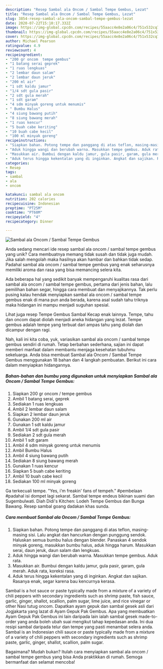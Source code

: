 ```yaml
---
description: "Resep Sambal ala Oncom / Sambal Tempe Gembus, Lezat"
title: "Resep Sambal ala Oncom / Sambal Tempe Gembus, Lezat"
slug: 3854-resep-sambal-ala-oncom-sambal-tempe-gembus-lezat
date: 2020-07-22T15:10:17.332Z
image: https://img-global.cpcdn.com/recipes/55aacc4e8e2a06c4/751x532cq70/sambal-ala-oncom-sambal-tempe-gembus-foto-resep-utama.jpg
thumbnail: https://img-global.cpcdn.com/recipes/55aacc4e8e2a06c4/751x532cq70/sambal-ala-oncom-sambal-tempe-gembus-foto-resep-utama.jpg
cover: https://img-global.cpcdn.com/recipes/55aacc4e8e2a06c4/751x532cq70/sambal-ala-oncom-sambal-tempe-gembus-foto-resep-utama.jpg
author: Michael Pearson
ratingvalue: 4.9
reviewcount: 4
recipeingredient:
- "200 gr oncom  tempe gembus"
- "1 batang serai geprek"
- "1 ruas lengkuas"
- "2 lembar daun salam"
- "2 lembar daun jeruk"
- "200 ml air"
- "1 sdt kaldu jamur"
- "1/4 sdt gula pasir"
- "2 sdt gula merah"
- "1 sdt garam"
- "4 sdm minyak goreng untuk menumis"
- " Bumbu Halus"
- "4 siung bawang putih"
- "8 siung bawang merah"
- "1 ruas kencur"
- "5 buah cabe keriting"
- "10 buah cabe kecil"
- "100 ml minyak goreng"
recipeinstructions:
- "Siapkan bahan. Potong tempe dan panggang di atas teflon, masing-masing sisi. Lalu angkat dan hancurkan dengan punggung sendok. Haluskan semua bumbu halus dengan blender. Panaskan 4 sendok minyak goreng, masukkan bumbu halus, aduk hingga harum. Masukkan serai, daun jeruk, daun salam dan lengkuas."
- "Aduk hingga wangi dan berubah warna. Masukkan tempe gembus. Aduk rata."
- "Masukkan air. Bumbui dengan kaldu jamur, gula pasir, garam, gula merah. Aduk rata, koreksi rasa."
- "Aduk terus hingga kekentalan yang di inginkan. Angkat dan sajikan. Rasanya enak, segar karena bau kencurnya kerasa."
categories:
- Resep
tags:
- sambal
- ala
- oncom

katakunci: sambal ala oncom 
nutrition: 202 calories
recipecuisine: Indonesian
preptime: "PT25M"
cooktime: "PT60M"
recipeyield: "4"
recipecategory: Dinner

---
```



![Sambal ala Oncom / Sambal Tempe Gembus](https://img-global.cpcdn.com/recipes/55aacc4e8e2a06c4/751x532cq70/sambal-ala-oncom-sambal-tempe-gembus-foto-resep-utama.jpg)

Anda sedang mencari ide resep sambal ala oncom / sambal tempe gembus yang unik? Cara membuatnya memang tidak susah dan tidak juga mudah. Jika salah mengolah maka hasilnya akan hambar dan bahkan tidak sedap. Padahal sambal ala oncom / sambal tempe gembus yang enak seharusnya memiliki aroma dan rasa yang bisa memancing selera kita.

Ada beberapa hal yang sedikit banyak mempengaruhi kualitas rasa dari sambal ala oncom / sambal tempe gembus, pertama dari jenis bahan, lalu pemilihan bahan segar, hingga cara membuat dan menyajikannya. Tak perlu pusing kalau hendak menyiapkan sambal ala oncom / sambal tempe gembus enak di mana pun anda berada, karena asal sudah tahu triknya maka hidangan ini mampu menjadi suguhan spesial.

Lihat juga resep Tempe Gembus Sambal Kecap enak lainnya. Tempe, tahu dan oncom dapat diolah menjadi aneka hidangan yang lezat. Tempe gembus adalah tempe yang terbuat dari ampas tahu yang diolah dan dicampur dengan ragi.


Nah, kali ini kita coba, yuk, variasikan sambal ala oncom / sambal tempe gembus sendiri di rumah. Tetap berbahan sederhana, sajian ini dapat memberi manfaat dalam membantu menjaga kesehatan tubuhmu sekeluarga. Anda bisa membuat Sambal ala Oncom / Sambal Tempe Gembus menggunakan 18 bahan dan 4 langkah pembuatan. Berikut ini cara dalam menyiapkan hidangannya.

<!--inarticleads1-->

##### Bahan-bahan dan bumbu yang digunakan untuk menyiapkan Sambal ala Oncom / Sambal Tempe Gembus:

1. Siapkan 200 gr oncom / tempe gembus
1. Ambil 1 batang serai, geprek
1. Sediakan 1 ruas lengkuas
1. Ambil 2 lembar daun salam
1. Siapkan 2 lembar daun jeruk
1. Gunakan 200 ml air
1. Gunakan 1 sdt kaldu jamur
1. Ambil 1/4 sdt gula pasir
1. Sediakan 2 sdt gula merah
1. Ambil 1 sdt garam
1. Ambil 4 sdm minyak goreng untuk menumis
1. Ambil  Bumbu Halus
1. Ambil 4 siung bawang putih
1. Sediakan 8 siung bawang merah
1. Gunakan 1 ruas kencur
1. Siapkan 5 buah cabe keriting
1. Ambil 10 buah cabe kecil
1. Sediakan 100 ml minyak goreng


Ga terkecuali tempe. &#34;Yes, i&#39;m freakin&#39; fans of tempeh.&#34; #pembelaan #padahal isi dompet lagi sekarat. Sambal tempe endeus bikinan suami dan Sugembulwati. Diah Didi&#39;s Kitchen: Lodeh Tempe Gembus dan Bunga Bawang. Resep sambal goang dadakan khas sunda. 

<!--inarticleads2-->

##### Cara membuat Sambal ala Oncom / Sambal Tempe Gembus:

1. Siapkan bahan. Potong tempe dan panggang di atas teflon, masing-masing sisi. Lalu angkat dan hancurkan dengan punggung sendok. Haluskan semua bumbu halus dengan blender. Panaskan 4 sendok minyak goreng, masukkan bumbu halus, aduk hingga harum. Masukkan serai, daun jeruk, daun salam dan lengkuas.
1. Aduk hingga wangi dan berubah warna. Masukkan tempe gembus. Aduk rata.
1. Masukkan air. Bumbui dengan kaldu jamur, gula pasir, garam, gula merah. Aduk rata, koreksi rasa.
1. Aduk terus hingga kekentalan yang di inginkan. Angkat dan sajikan. Rasanya enak, segar karena bau kencurnya kerasa.


Sambal is a hot sauce or paste typically made from a mixture of a variety of chili peppers with secondary ingredients such as shrimp paste, fish sauce, garlic, ginger, shallot, scallion, palm sugar, lime juice, and rice vinegar or other Nasi tutug oncom. Dapatkan ayam gepuk dan sambal gesek asli dari Jogjakarta yang lazat di Ayam Gepuk Pak Gembus. Apa yang membuatkan Ayam Gepuk Pak Gembus ini lain daripada lain ialah sambal gesek made-to-order yang anda boleh ubah suai mengikut tahap kepedasan anda. Ini dua resipi sambal daripada telur dan tempe yang pasti menambat selera anda. Sambal is an Indonesian chili sauce or paste typically made from a mixture of a variety of chili peppers with secondary ingredients such as shrimp paste, garlic, ginger, shallot, scallion, palm sugar. 

Bagaimana? Mudah bukan? Itulah cara menyiapkan sambal ala oncom / sambal tempe gembus yang bisa Anda praktikkan di rumah. Semoga bermanfaat dan selamat mencoba!
